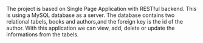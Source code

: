 The project is based on Single Page Application with RESTful backend. This is using a MySQL database as a server. The database contains two relational tabels, books and authors,and the foreign key is the id of the author. With this application we can view, add, delete or update the informations from the tabels.
